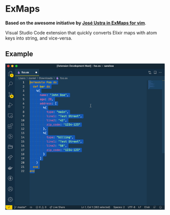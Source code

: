 # ExMaps

**Based on the awesome initiative by [José Ustra in ExMaps for vim](https://github.com/ustrajunior/ex_maps)**.

Visual Studio Code extension that quickly converts Elixir maps with atom keys into string, and vice-versa.

## Example

![Example](./example.gif)